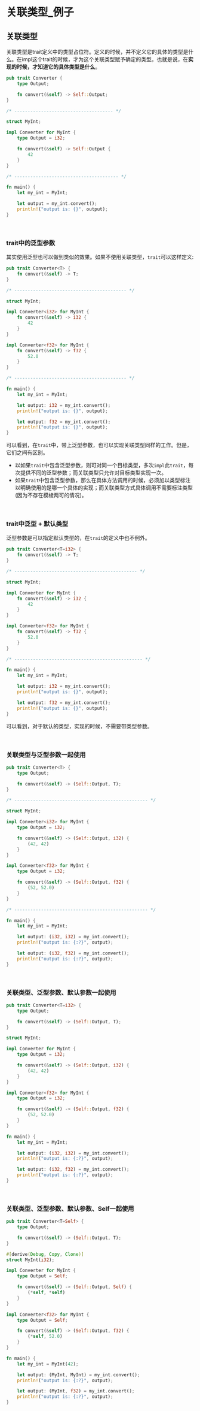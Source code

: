# 关联类型_例子

## 关联类型

关联类型是trait定义中的类型占位符。定义的时候，并不定义它的具体的类型是什么。在impl这个trait的时候，才为这个关联类型赋予确定的类型。也就是说，在**实现的时候，才知道它的具体类型是什么**。

```rust
pub trait Converter {
    type Output;

    fn convert(&self) -> Self::Output;
}

/* ------------------------------------- */

struct MyInt;

impl Converter for MyInt {
    type Output = i32;

    fn convert(&self) -> Self::Output {
        42
    }
}

/* --------------------------------------- */

fn main() {
    let my_int = MyInt;

    let output = my_int.convert();
    println!("output is: {}", output);
}
```

&nbsp;

### trait中的泛型参数

其实使用泛型也可以做到类似的效果。如果不使用关联类型，`trait`可以这样定义:

```rust
pub trait Converter<T> {
    fn convert(&self) -> T;
}

/* ------------------------------------------ */

struct MyInt;

impl Converter<i32> for MyInt {
    fn convert(&self) -> i32 {
        42
    }
}

impl Converter<f32> for MyInt {
    fn convert(&self) -> f32 {
        52.0
    }
}

/* ------------------------------------------ */

fn main() {
    let my_int = MyInt;

    let output: i32 = my_int.convert();
    println!("output is: {}", output);

    let output: f32 = my_int.convert();
    println!("output is: {}", output);
}
```

可以看到，在`trait`中，带上泛型参数，也可以实现关联类型同样的工作。但是，它们之间有区别。

* 以如果`trait`中包含泛型参数，则可对同一个目标类型，多次`impl`此`trait`，每次提供不同的泛型参数；而关联类型只允许对目标类型实现一次。
* 如果`trait`中包含泛型参数，那么在具体方法调用的时候，必须加以类型标注以明确使用的是哪一个具体的实现；而关联类型方式具体调用不需要标注类型(因为不存在模棱两可的情况)。

&nbsp;
&nbsp;

### trait中泛型 + 默认类型

泛型参数是可以指定默认类型的，在`trait`的定义中也不例外。

```rust
pub trait Converter<T=i32> {
    fn convert(&self) -> T;
}

/* ---------------------------------------------- */

struct MyInt;

impl Converter for MyInt {
    fn convert(&self) -> i32 {
        42
    }
}

impl Converter<f32> for MyInt {
    fn convert(&self) -> f32 {
        52.0
    }
}

/* ------------------------------------------------ */

fn main() {
    let my_int = MyInt;

    let output: i32 = my_int.convert();
    println!("output is: {}", output);

    let output: f32 = my_int.convert();
    println!("output is: {}", output);
}
```

可以看到，对于默认的类型，实现的时候，不需要带类型参数。

&nbsp;
&nbsp;

### 关联类型与泛型参数一起使用

```rust
pub trait Converter<T> {
    type Output;

    fn convert(&self) -> (Self::Output, T);
}

/* -------------------------------------------------- */

struct MyInt;

impl Converter<i32> for MyInt {
    type Output = i32;

    fn convert(&self) -> (Self::Output, i32) {
        (42, 42)
    }
}

impl Converter<f32> for MyInt {
    type Output = i32;

    fn convert(&self) -> (Self::Output, f32) {
        (52, 52.0)
    }
}

/* -------------------------------------------------- */

fn main() {
    let my_int = MyInt;

    let output: (i32, i32) = my_int.convert();
    println!("output is: {:?}", output);

    let output: (i32, f32) = my_int.convert();
    println!("output is: {:?}", output);
}
```

&nbsp;

### 关联类型、泛型参数、默认参数一起使用

```rust
pub trait Converter<T=i32> {
    type Output;

    fn convert(&self) -> (Self::Output, T);
}

struct MyInt;

impl Converter for MyInt {
    type Output = i32;

    fn convert(&self) -> (Self::Output, i32) {
        (42, 42)
    }
}

impl Converter<f32> for MyInt {
    type Output = i32;

    fn convert(&self) -> (Self::Output, f32) {
        (52, 52.0)
    }
}

fn main() {
    let my_int = MyInt;

    let output: (i32, i32) = my_int.convert();
    println!("output is: {:?}", output);

    let output: (i32, f32) = my_int.convert();
    println!("output is: {:?}", output);
}
```

&nbsp;
&nbsp;

### 关联类型、泛型参数、默认参数、Self一起使用

```rust
pub trait Converter<T=Self> {
    type Output;

    fn convert(&self) -> (Self::Output, T);
}

#[derive(Debug, Copy, Clone)]
struct MyInt(i32);

impl Converter for MyInt {
    type Output = Self;

    fn convert(&self) -> (Self::Output, Self) {
        (*self, *self)
    }
}

impl Converter<f32> for MyInt {
    type Output = Self;

    fn convert(&self) -> (Self::Output, f32) {
        (*self, 52.0)
    }
}

fn main() {
    let my_int = MyInt(42);

    let output: (MyInt, MyInt) = my_int.convert();
    println!("output is: {:?}", output);

    let output: (MyInt, f32) = my_int.convert();
    println!("output is: {:?}", output);
}
```
